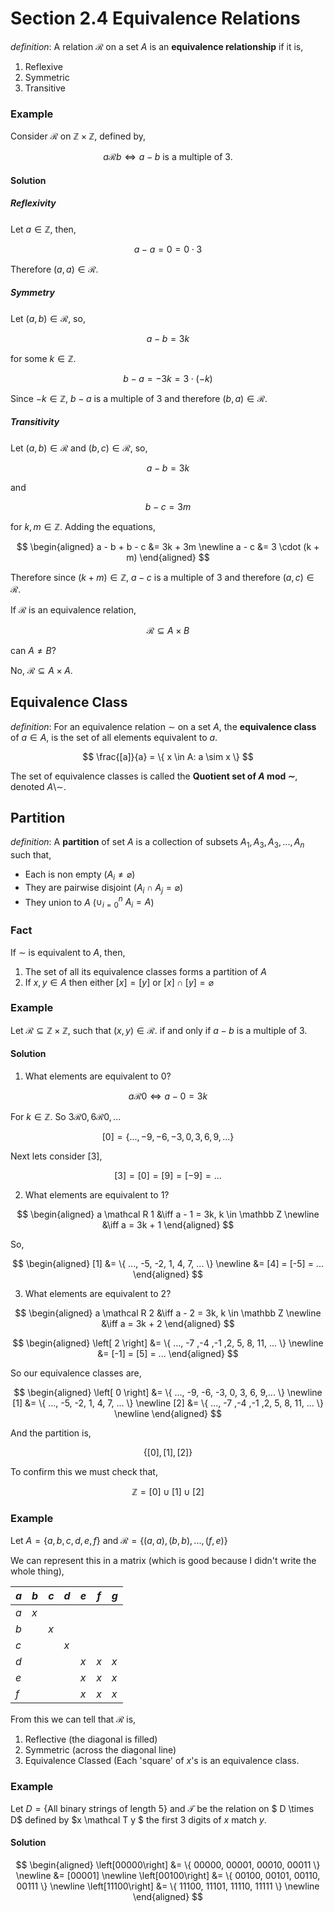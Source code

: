 
# Section 2.4 Equivalence Relations


_definition_: A relation $\mathcal R$ on a set $A$ is an __equivalence relationship__ if it is,

1. Reflexive
2. Symmetric
3. Transitive

### Example

Consider $\mathcal R$ on $\mathbb Z \times \mathbb Z$, defined by,

$$
    a \mathcal R b \iff a-b \text{ is a multiple of 3}.
$$

#### Solution

##### Reflexivity

Let $a \in \mathbb Z$, then,

$$
    a - a = 0 = 0 \cdot 3
$$

Therefore $(a,a) \in \mathcal R$.

##### Symmetry

Let $(a,b) \in \mathcal R$, so,

$$
    a - b = 3k
$$

for some $k \in \mathbb Z$.

$$
    b - a = -3k = 3 \cdot (-k)
$$

Since $-k \in \mathbb Z$, $b - a$ is a multiple of $3$ and therefore $(b,a) \in \mathcal R$.

##### Transitivity

Let $(a,b) \in \mathcal R$ and $(b,c) \in \mathcal R$, so,

$$
    a - b = 3k
$$

and

$$
    b -c = 3m
$$

for $k, m \in \mathbb Z$. Adding the equations,

$$
\begin{aligned}
    a - b + b - c &= 3k + 3m \newline
    a - c &= 3 \cdot (k + m)
\end{aligned}
$$

Therefore since $(k + m) \in \mathbb Z$, $a - c$ is a multiple of $3$ and therefore $(a,c) \in \mathcal R$.


If $\mathcal R$ is an equivalence relation,

$$
    \mathcal R \subseteq A \times B
$$

can $A \neq B$?

No, $\mathcal R \subseteq A \times A$.

## Equivalence Class

_definition_: For an equivalence relation $\sim$ on a set $A$, the __equivalence class__ of $a \in A$, is the set of all elements equivalent to $a$.

$$
    \frac{[a]}{a} = \{ x \in A: a \sim x \}
$$

The set of equivalence classes is called the __Quotient set of $A$ mod $\sim$__, denoted $A \setminus \sim$.

## Partition

_definition_: A __partition__ of set $A$ is a collection of subsets $A_1, A_3, A_3,...,A_n$ such that,

* Each is non empty ($A_i \neq \varnothing$)
* They are pairwise disjoint ($A_i \cap A_j = \varnothing$)
* They union to $A$ ($\cup_{i=0}^{n} ~A_i = A$)

### Fact

If $\sim$ is equivalent to $A$, then,

1. The set of all its equivalence classes forms a partition of $A$
2. If $x,y \in A$ then either $[x] = [y]$ or $[x] \cap [y] = \varnothing$

### Example

Let $\mathcal R \subseteq \mathbb Z \times \mathbb Z$, such that $(x,y) \in \mathcal R$. if and only if $a - b$ is a multiple of $3$.

#### Solution

1) What elements are equivalent to $0$?

$$
    a \mathcal R 0 \iff a - 0 = 3k
$$

For $k \in \mathbb Z$. So $3 \mathcal R 0, 6 \mathcal R 0, ...$

$$
    [0] = \{ ..., -9, -6, -3, 0, 3, 6, 9,...  \}
$$

Next lets consider $[3]$,

$$
    [3] = [0] = [9] = [-9] = ...
$$

2) What elements are equivalent to $1$?

$$
\begin{aligned}
    a \mathcal R 1 &\iff a - 1 = 3k, k \in \mathbb Z \newline
    &\iff a = 3k + 1
\end{aligned}
$$

So,

$$
\begin{aligned}
    [1] &= \{ ..., -5, -2, 1, 4, 7, ... \} \newline
    &= [4] = [-5] = ...
\end{aligned}
$$

3) What elements are equivalent to 2?

$$
\begin{aligned}
    a \mathcal R 2 &\iff a - 2 = 3k, k \in \mathbb Z \newline
    &\iff a = 3k + 2
\end{aligned}
$$

$$
\begin{aligned}
    \left[ 2 \right] &= \{ ..., -7 ,-4 ,-1 ,2, 5, 8, 11, ... \} \newline
    &= [-1] = [5] = ...
\end{aligned}
$$

So our equivalence classes are,

$$
\begin{aligned}
    \left[ 0 \right] &= \{ ..., -9, -6, -3, 0, 3, 6, 9,...  \} \newline
    [1] &= \{ ..., -5, -2, 1, 4, 7, ... \} \newline
    [2] &= \{ ..., -7 ,-4 ,-1 ,2, 5, 8, 11, ... \} \newline
\end{aligned}
$$

And the partition is,

$$
    \{ [0], [1], [2] \}
$$

To confirm this we must check that,

$$
    \mathbb Z = [0] \cup [1] \cup [2]
$$

### Example

Let $A = \{ a,b,c,d,e,f \}$ and $\mathcal R = \{ (a,a), (b,b), ..., (f,e) \}$

We can represent this in a matrix (which is good because I didn't write the whole thing),

| $a$ | $b$ | $c$ | $d$ | $e$ | $f$ | $g$ |
|-----|-----|-----|-----|-----|-----|-----|
| $a$ | $x$ | $~$ | $~$ | $~$ | $~$ | $~$ |
| $b$ | $~$ | $x$ | $~$ | $~$ | $~$ | $~$ |
| $c$ | $~$ | $~$ | $x$ | $~$ | $~$ | $~$ |
| $d$ | $~$ | $~$ | $~$ | $x$ | $x$ | $x$ |
| $e$ | $~$ | $~$ | $~$ | $x$ | $x$ | $x$ |
| $f$ | $~$ | $~$ | $~$ | $x$ | $x$ | $x$ |

From this we can tell that $\mathcal R$ is,

1. Reflective (the diagonal is filled)
2. Symmetric (across the diagonal line)
3. Equivalence Classed (Each 'square' of $x$'s is an equivalence class.


### Example

Let $D = \{ \text{All binary strings of length } 5 \}$ and $\mathcal T$ be the relation on $ D \times D$ defined by $x \mathcal T y $ the first $3$ digits of $x$ match $y$.

#### Solution

$$
\begin{aligned}
    \left[00000\right] &= \{ 00000, 00001, 00010, 00011 \} \newline
                       &= [00001] \newline
    \left[00100\right] &= \{ 00100, 00101, 00110, 00111 \} \newline
    \left[11100\right] &= \{ 11100, 11101, 11110, 11111 \} \newline
\end{aligned}
$$
